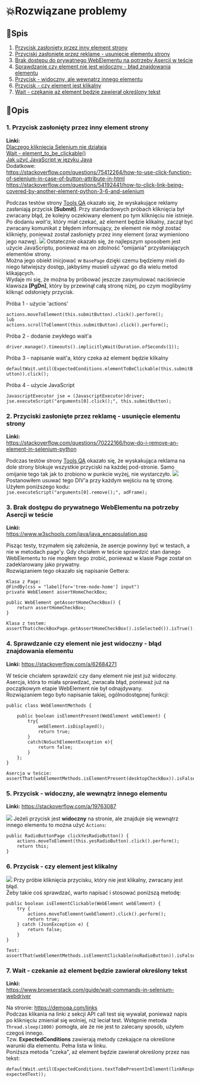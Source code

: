 # 💥Rozwiązane problemy

## 📑Spis

1. [Przycisk zasłonięty przez inny element strony](#1)
2. [Przyciski zasłonięte przez reklamę - usunięcie elementu strony](#2)
3. [Brak dostępu do prywatnego WebElementu na potrzeby Asercji w teście](#3)
4. [Sprawdzanie czy element nie jest widoczny - błąd znajdowania elementu](#4)
5. [Przycisk - widoczny, ale wewnątrz innego elementu](#5)
6. [Przycisk - czy element jest klikalny](#6)
7. [Wait - czekanie aż element będzie zawierał określony tekst](#7)

## 📄Opis

### 1. Przycisk zasłonięty przez inny element strony <a name="1"></a>

**Linki:**  
[Dlaczego kliknięcia Selenium nie działają](https://www.lucidchart.com/techblog/2020/01/21/why-selenium-clicks-fail/)  
[Wait - element_to_be_clickable()](https://stackoverflow.com/questions/48665001/can-not-click-on-a-element-elementclickinterceptedexception-in-splinter-selen)  
[Jak użyć JavaScript w języku Java](https://stackoverflow.com/questions/11430773/how-to-use-javascript-with-selenium-webdriver-java)  
Dodatkowe:  
https://stackoverflow.com/questions/75412264/how-to-use-click-function-of-selenium-in-case-of-button-attribute-in-html  
https://stackoverflow.com/questions/54192441/how-to-click-link-being-covered-by-another-element-python-3-6-and-selenium

Podczas testów strony [Tools QA](https://demoqa.com/) okazało się, że wyskakujące reklamy zasłaniają przycisk **\[Submit\]**.
Przy standardowych próbach kliknięcia był zwracany błąd, że kolejny oczekiwany element po tym kliknięciu nie istnieje.
Po dodaniu *wait'a*, który miał czekać, aż element będzie klikalny, zaczął być zwracany komunikat z błędem informujący, że
element nie mógł zostać kliknięty, ponieważ został zasłonięty przez inny element (oraz wymieniono jego nazwę).
![](images/1_przycisk_zasloniety.png)
Ostatecznie okazało się, że najlepszym sposobem jest użycie JavaScriptu, ponieważ ma on zdolność "omijania" przysłaniających
elementów strony.  
Można jego obiekt inicjować w `BasePage` dzięki czemu będziemy mieli do niego łatwiejszy dostęp, jakbyśmy musieli używać go
dla wielu metod klikających.  
Wydaje mi się, że można by próbować jeszcze zasymulować naciśniecie klawisza **\[PgDn\]**, który by przewinął całą stronę
niżej, po czym moglibyśmy kliknąć odsłonięty przycisk.

Próba 1 - użycie 'actions'

```
actions.moveToElement(this.submitButton).click().perform();
lub
actions.scrollToElement(this.submitButton).click().perform();
```

Próba 2 - dodanie zwykłego wait'a

`driver.manage().timeouts().implicitlyWait(Duration.ofSeconds(1));`

Próba 3 - napisanie wait'a, który czeka aż element będzie klikalny

`defaultWait.until(ExpectedConditions.elementToBeClickable(this.submitButton)).click();`

Próba 4 - użycie JavaScript

```
JavascriptExecutor jse = (JavascriptExecutor)driver;
jse.executeScript("arguments[0].click();", this.submitButton);
```

### 2. Przyciski zasłonięte przez reklamę - usunięcie elementu strony <a name="2"></a>

**Linki:**  
https://stackoverflow.com/questions/70222166/how-do-i-remove-an-element-in-selenium-python

Podczas testów strony [Tools QA](https://demoqa.com/) okazało się, że wyskakująca reklama na dole strony blokuje wszystkie
przyciski na każdej pod-stronie. Samo omijanie tego tak jak to zrobiono w punkcie wyżej, nie wystarczyło.
![](images/2_usuniecie_elementu.png)
Postanowiłem usuwać tego DIV'a przy każdym wejściu na tę stronę.  
Użyłem poniższego kodu:  
`jse.executeScript("arguments[0].remove();", adFrame);`

### 3. Brak dostępu do prywatnego WebElementu na potrzeby Asercji w teście <a name="3"></a>

**Linki:**  
https://www.w3schools.com/java/java_encapsulation.asp

Pisząc testy, trzymałem się założenia, że asercje powinny być w testach, a nie w metodach page'y.
Gdy chciałem w teście sprawdzić stan danego WebElementu to nie mogłem tego zrobić, ponieważ w klasie Page został on
zadeklarowany jako prywatny.  
Rozwiązaniem tego okazało się napisanie Gettera:
```
Klasa z Page:
@FindBy(css = "label[for='tree-node-home'] input")
private WebElement assertHomeCheckBox;

public WebElement getAssertHomeCheckBox() {
    return assertHomeCheckBox;
}

Klasa z testem:
assertThat(checkBoxPage.getAssertHomeCheckBox().isSelected()).isTrue();
```

### 4. Sprawdzanie czy element nie jest widoczny - błąd znajdowania elementu <a name="4"></a>

**Linki:**
https://stackoverflow.com/a/62684271

W teście chciałem sprawdzić czy dany element nie jest już widoczny.  
Asercja, która to miała sprawdzać, zwracała błąd, ponieważ już na początkowym etapie WebElement nie był odnajdywany.  
Rozwiązaniem tego było napisanie takiej, ogólnodostępnej funkcji:
```
public class WebElementMethods {

    public boolean isElementPresent(WebElement webElement) {
        try{
            webElement.isDisplayed();
            return true;
        }
        catch(NoSuchElementException e){
            return false;
        }
    };
}

Asercja w teście:
assertThat(webElementMethods.isElementPresent(desktopCheckBox)).isFalse();
```

### 5. Przycisk - widoczny, ale wewnątrz innego elementu <a name="5"></a>

**Linki:**
https://stackoverflow.com/a/19763087

![](images/5_przycisk_zasloniety_widoczny.png)
Jeżeli przycisk jest **widoczny** na stronie, ale znajduje się wewnątrz innego elementu to można użyć `Actions`:
```
public RadioButtonPage clickYesRadioButton() {
    actions.moveToElement(this.yesRadioButton).click().perform();
    return this;
}
```

### 6. Przycisk - czy element jest klikalny <a name="6"></a>

![](images/6_przycisk_klikalny.png)
Przy próbie kliknięcia przycisku, który nie jest klikalny, zwracany jest błąd.  
Żeby takie coś sprawdzać, warto napisać i stosować poniższą metodę:
```
public boolean isElementClickable(WebElement webElement) {
    try {
        actions.moveToElement(webElement).click().perform();
        return true;
    } catch (JsonException e) {
        return false;
    }
}

Test:
assertThat(webElementMethods.isElementClickable(noRadioButton)).isFalse();
```

### 7. Wait - czekanie aż element będzie zawierał określony tekst <a name="7"></a>

**Linki:**  
https://www.browserstack.com/guide/wait-commands-in-selenium-webdriver

Na stronie: https://demoqa.com/links  
Podczas klikania na linki z sekcji API call test się wywalał, ponieważ napis po kliknięciu zmieniał się wolniej,
niż leciał test. Wstępnie metoda `Thread.sleep(1000)` pomogła, ale że nie jest to zalecany sposób, użyłem czegoś innego.  
Tzw. **ExpectedConditions** zawierają metody czekające na określone warunki dla elementu. Pełna lista w linku.  
Poniższa metoda "czeka", aż element będzie zawierał określony przez nas tekst:
```
defaultWait.until(ExpectedConditions.textToBePresentInElement(linkResponseMessage, expectedText));
```
